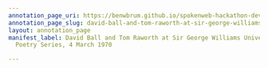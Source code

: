 ```yaml
---
annotation_page_uri: https://benwbrum.github.io/spokenweb-hackathon-development/annotations/david-ball-and-tom-raworth-at-sir-george-williams-university-the-poetry-series-4-march-1970-canvas-1-introducer.json
annotation_page_slug: david-ball-and-tom-raworth-at-sir-george-williams-university-the-poetry-series-4-march-1970-canvas-1-introducer
layout: annotation_page
manifest_label: David Ball and Tom Raworth at Sir George Williams University, The
  Poetry Series, 4 March 1970

---
```

